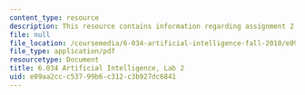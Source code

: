 ```yaml
---
content_type: resource
description: This resource contains information regarding assignment 2.
file: null
file_location: /coursemedia/6-034-artificial-intelligence-fall-2010/e09aa2ccc53799b6c312c3b927dc6841_MIT6_034F10_lab2.pdf
file_type: application/pdf
resourcetype: Document
title: 6.034 Artificial Intelligence, Lab 2
uid: e09aa2cc-c537-99b6-c312-c3b927dc6841
---
```

